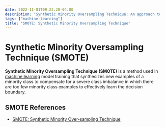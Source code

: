 ```yaml
---
date: 2022-11-01T09:22:20-04:00
description: "Synthetic Minority Oversampling Technique: An approach to compensating for severe class imbalance in machine learning"
tags: ["machine-learning"]
title: "SMOTE: Synthetic Minority Oversampling Technique"
---
```


# Synthetic Minority Oversampling Technique (SMOTE)

**Synthetic Minority Oversampling Technique (SMOTE)** is a method used in [machine learning](machine-learning.md) model training that synthesizes new examples of a minority class to compensate for a severe class imbalance in which there are too few minority class examples to effectively learn the decision boundary.

## SMOTE References

* [SMOTE: Synthetic Minority Over-sampling Technique](https://arxiv.org/abs/1106.1813)
